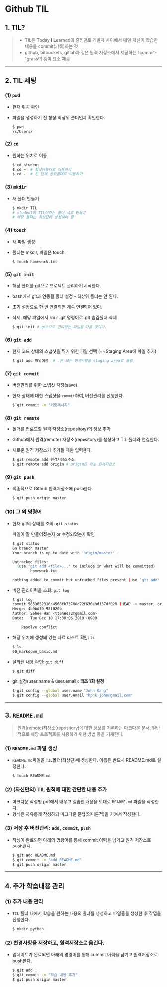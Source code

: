 # Github TIL

## 1. TIL?

> - TIL은 **T**oday **I** **L**earned의 줄임말로 개발자 사이에서 매일 자신이 학습한 내용을 commit(기록)하는 것
> - github, bitbuckets, gitlab과 같은 원격 저장소에서 제공하는 1commit-1grass의 흥미 요소 제공

 

---

## 2. TIL 세팅

### (1) `pwd`

- 현재 위치 확인

- 파일을 생성하기 전 항상 최상위 폴더인지 확인한다.

  ```bash
  $ pwd
  /c/Users/
  ```

### (2) `cd`

- 원하는 위치로 이동

  ```bash
  $ cd student
  $ cd ~  # 최상단폴더로 이동하기
  $ cd .. # 한 단계 상위폴더로 이동하기
  ```

### (3) `mkdir`

- 새 폴더 만들기

  ```bash
  $ mkdir TIL  
  # student에 TIL이라는 폴더 새로 만들기
  # 해당 폴더는 최상단에 생성해야 함
  ```

### (4) `touch`

- 새 파일 생성

- 폴더는 mkdir, 파일은 touch

  ```bash
  $ touch homework.txt
  ```

### (5) `git init`

- 해당 폴더를 git으로 프로젝트 관리하기 시작한다.

- bash에서 git과 연동될 폴더 설정 - 최상위 폴더는 안 된다.

- 초기 설정으로 한 번 연결되면 계속 연결되어 있다.

- 삭제: 해당 파일에서 rm r .git 명령어로 .git 숨김폴더 삭제

  ```bash
  $ git init # git으로 관리하는 파일을 다룰 것이다.
  ```

### (6) `git add`

- 현재 코드 상태의 스냅샷을 찍기 위한 파일 선택 (==Staging Area에 파일 추가)

  ```bash
  $ git add 파일이름  # .은 모든 변경사항을 staging area로 올림
  ```

### (7) `git commit`

- 버전관리를 위한 스냅샷 저장(save)

- 현재 상태에 대한 스냅샷을 `commit`하여, 버전관리를 진행한다.

  ```bash
  $ git commit -m "커밋메시지"
  ```

### (8) `git remote`

- 폴더를 업로드할 원격 저장소(repository)의 정보 추가

- Github에서 원격(remote) 저장소(repository)를 생성하고 TIL 폴더와 연결한다.

- 새로운 원격 저장소가 추가될 때만 입력한다.

  ```bash
  $ git remote add 원격저장소주소
  $ git remote add origin # origin은 최초 원격저장소
  ```

### (9) `git push`

- 최종적으로 Github 원격저장소에 push한다.

  ```bash
  $ git push origin master
  ```

### (10) 그 외 명령어

- 현재 git의 상태를 조회:  `git status`

  파일이 잘 만들어졌는지 or 수정되었는지 확인

  ```bash
  $ git status
  On branch master
  Your branch is up to date with 'origin/master'.
  
  Untracked files:
    (use "git add <file>..." to include in what will be committed)
          homework.txt
  
  nothing added to commit but untracked files present (use "git add" to track)
  ```

- 버전 관리이력을 조회: `git log`

  ```bash
  $ git log
  commit 5653652310c4566fb73788d22f630a8d137df028 (HEAD -> master, origin/master)
  Merge: 4b9bd79 93f020b
  Author: Sehee Han <ttehees2@gmail.com>
  Date:   Tue Dec 10 17:38:06 2019 +0900
  
      Resolve conflict
  ```

- 해당 위치에 생성돼 있는 자료 리스트 확인: `ls`

  ```bash
  $ ls
  00_markdown_basic.md
  ```
  
- 달라진 내용 확인: `git diff`

  ```bash
  $ git diff
  ```
  
- git 설정(user.name & user.email): **최초 1회 설정**

  ```bash
  $ git config --global user.name "John Kang"
  $ git config --global user.email "hphk.john@gmail.com"
  ```



---

## 3. `README.md`

> 원격(remote)저장소(repository)에 대한 정보를 기록하는 마크다운 문서. 일반적으로 해당 프로젝트를 사용하기 위한 방법 등을 기재한다.

### (1) `README.md` 파일 생성 

- `README.md`파일을 `TIL`폴더(최상단)에 생성한다. 이름은 반드시 README.md로 설정한다.

  ```bash
  $ touch README.md
  ```

### (2) (자신만의) TIL 원칙에 대한 간단한 내용 추가

- 마크다운 작성법 pdf에서 배우고 실습한 내용을 토대로 `README.md` 파일을 작성한다.
- 형식은 자유롭게 작성하되 마크다운 문법(의미론적)을 지켜서 작성한다.

### (3) 저장 후 버전관리: `add`, `commit`, `push`

- 작성이 완료되면 아래의 명령어를 통해 commit 이력을 남기고 원격 저장소로 push한다.

  ```bash
  $ git add README.md
  $ git commit -m "add README.md"
  $ git push origin master
  ```



---

## 4. 추가 학습내용 관리

### (1) 추가 내용 관리

- `TIL` 폴더 내에서 학습을 원하는 내용의 폴더를 생성하고 파일들을 생성한 후 작업을 진행한다.

  ```bash
  $ mkdir python
  ```

### (2) 변경사항을 저장하고, 원격저장소로 옮긴다.

- 업데이트가 완료되면 아래의 명령어를 통해 commit 이력을 남기고 원격저장소로 push한다.

  ```bash
  $ git add .
  $ git commit -m "학습 내용 추가"
  $ git push origin master
  ```



